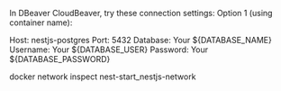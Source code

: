 In DBeaver CloudBeaver, try these connection settings:
Option 1 (using container name):

Host: nestjs-postgres
Port: 5432
Database: Your ${DATABASE_NAME}
Username: Your ${DATABASE_USER}
Password: Your ${DATABASE_PASSWORD}


docker network inspect nest-start_nestjs-network